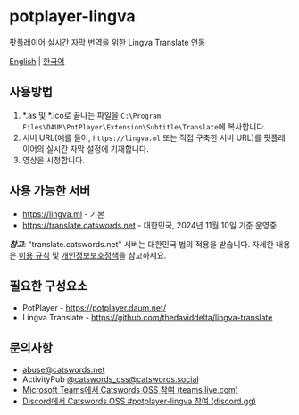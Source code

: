 # potplayer-lingva
팟플레이어 실시간 자막 번역을 위한 Lingva Translate 연동

[English](README.md) | [한국어](README_KO.md)

## 사용방법
1. *.as 및 *.ico로 끝나는 파일을 `C:\Program Files\DAUM\PotPlayer\Extension\Subtitle\Translate`에 복사합니다.
2. 서버 URL(예를 들어, `https://lingva.ml` 또는 직접 구축한 서버 URL)를 팟플레이어의 실시간 자막 설정에 기재합니다.
3. 영상을 시청합니다.

## 사용 가능한 서버
- https://lingva.ml - 기본
- https://translate.catswords.net - 대한민국, 2024년 11월 10일 기준 운영중

***참고***: "translate.catswords.net" 서버는 대한민국 법의 적용을 받습니다. 자세한 내용은 [이용 규칙](https://policy.catswords.social/site_extended_description.html) 및 [개인정보보호정책](https://policy.catswords.social/site_terms.html)을 참고하세요.

## 필요한 구성요소
- PotPlayer - https://potplayer.daum.net/
- Lingva Translate - https://github.com/thedaviddelta/lingva-translate

## 문의사항
- abuse@catswords.net
- ActivityPub [@catswords_oss@catswords.social](https://catswords.social/@catswords_oss)
- [Microsoft Teams에서 Catswords OSS 참여 (teams.live.com)](https://teams.live.com/l/community/FEACHncAhq8ldnojAI)
- [Discord에서 Catswords OSS #potplayer-lingva 참여 (discord.gg)](https://discord.gg/zmQW5MtjcC)
